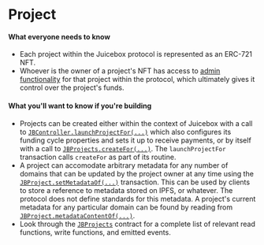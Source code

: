 # Project

#### What everyone needs to know

* Each project within the Juicebox protocol is represented as an ERC-721 NFT.
* Whoever is the owner of a project's NFT has access to [admin functionality](/learn/glossary/operator.md) for that project within the protocol, which ultimately gives it control over the project's funds.

#### What you'll want to know if you're building

* Projects can be created either within the context of Juicebox with a call to [`JBController.launchProjectFor(...)`](/api/contracts/or-controllers/jbcontroller/write/launchprojectfor.md) which also configures its funding cycle properties and sets it up to receive payments, or by itself with a call to [`JBProjects.createFor(...)`](/api/contracts/jbprojects/write/createfor.md). The `launchProjectFor` transaction calls `createFor` as part of its routine.
* A project can accomodate arbitrary metadata for any number of domains that can be updated by the project owner at any time using the [`JBProject.setMetadataOf(...)`](/api/contracts/jbprojects/write/setmetadataof.md) transaction. This can be used by clients to store a reference to metadata stored on IPFS, or whatever. The protocol does not define standards for this metadata. A project's current metadata for any particular domain can be found by reading from [`JBProject.metadataContentOf(...)`](/api/contracts/jbprojects/properties/metadatacontentof.md).
* Look through the [`JBProjects`](/api/contracts/jbprojects/) contract for a complete list of relevant read functions, write functions, and emitted events.
